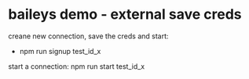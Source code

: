 # baileys demo - external save creds

creane new connection, save the creds and start:
- npm run signup test_id_x

start a connection:
npm run start test_id_x
